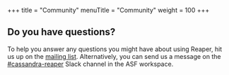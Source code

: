 +++
title = "Community"
menuTitle = "Community"
weight = 100
+++


## Do you have questions?

To help you answer any questions you might have about using Reaper, hit us up on the [mailing list](https://groups.google.com/forum/#!forum/tlp-apache-cassandra-reaper-users). Alternatively, you can send us a message on the [#cassandra-reaper](https://the-asf.slack.com/archives/C010YBGLBF1) Slack channel in the ASF workspace.